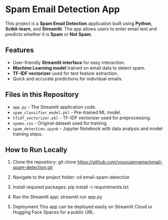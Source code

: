 # Spam Email Detection App

This project is a **Spam Email Detection** application built using **Python**, **Scikit-learn**, and **Streamlit**. The app allows users to enter email text and predicts whether it is **Spam** or **Not Spam**.

## Features
- User-friendly **Streamlit interface** for easy interaction.
- **Machine Learning model** trained on email data to detect spam.
- **TF-IDF vectorizer** used for text feature extraction.
- Quick and accurate predictions for individual emails.

## Files in this Repository
- `app.py` - The Streamlit application code.
- `spam_classifier_model.pkl` - Pre-trained ML model.
- `tfidf_vectorizer.pkl` - TF-IDF vectorizer used for preprocessing.
- `spams.csv` - Original dataset used for training.
- `spam_detection.ipynb` - Jupyter Notebook with data analysis and model training steps.

## How to Run Locally
1. Clone the repository:
   git clone https://github.com/yourusername/email-spam-detection.git

2. Navigate to the project folder:
cd email-spam-detection

3. Install required packages:
pip install -r requirements.txt

4. Run the Streamlit app:
streamlit run app.py

5. Deployment
This app can be deployed easily on Streamlit Cloud or Hugging Face Spaces for a public URL.
